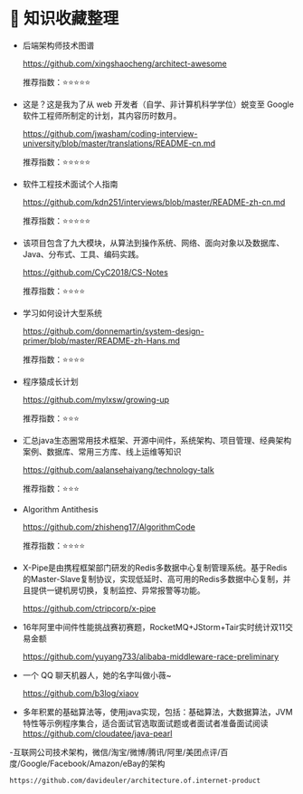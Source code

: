 :book: 知识收藏整理
===

- 后端架构师技术图谱
  
    https://github.com/xingshaocheng/architect-awesome
  
    推荐指数：:star::star::star::star::star:

- 这是？这是我为了从 web 开发者（自学、非计算机科学学位）蜕变至 Google 软件工程师所制定的计划，其内容历时数月。
  
    https://github.com/jwasham/coding-interview-university/blob/master/translations/README-cn.md
  
    推荐指数：:star::star::star::star::star:

- 软件工程技术面试个人指南
  
    https://github.com/kdn251/interviews/blob/master/README-zh-cn.md
  
    推荐指数：:star::star::star::star::star:

- 该项目包含了九大模块，从算法到操作系统、网络、面向对象以及数据库、Java、分布式、工具、编码实践。
  
   https://github.com/CyC2018/CS-Notes
  
   推荐指数：:star::star::star::star:

- 学习如何设计大型系统
  
   https://github.com/donnemartin/system-design-primer/blob/master/README-zh-Hans.md
  
   推荐指数：:star::star::star::star:

- 程序猿成长计划
  
    https://github.com/mylxsw/growing-up
  
    推荐指数：:star::star::star:

- 汇总java生态圈常用技术框架、开源中间件，系统架构、项目管理、经典架构案例、数据库、常用三方库、线上运维等知识
  
    https://github.com/aalansehaiyang/technology-talk
  
    推荐指数：:star::star::star:

- Algorithm Antithesis 
  
    https://github.com/zhisheng17/AlgorithmCode
  
    推荐指数：:star::star::star::star:

- X-Pipe是由携程框架部门研发的Redis多数据中心复制管理系统。基于Redis的Master-Slave复制协议，实现低延时、高可用的Redis多数据中心复制，并且提供一键机房切换，复制监控、异常报警等功能。
  
    https://github.com/ctripcorp/x-pipe

- 16年阿里中间件性能挑战赛初赛题，RocketMQ+JStorm+Tair实时统计双11交易金额
  
    https://github.com/yuyang733/alibaba-middleware-race-preliminary

- 一个 QQ 聊天机器人，她的名字叫做小薇~
  
    https://github.com/b3log/xiaov    

- 多年积累的基础算法等，使用java实现，包括：基础算法，大数据算法，JVM特性等示例程序集合，适合面试官选取面试题或者面试者准备面试阅读
    https://github.com/cloudatee/java-pearl

-互联网公司技术架构，微信/淘宝/微博/腾讯/阿里/美团点评/百度/Google/Facebook/Amazon/eBay的架构

    https://github.com/davideuler/architecture.of.internet-product